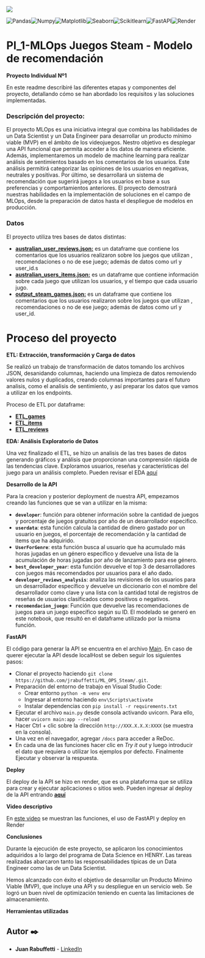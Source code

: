 ![](https://cdn.cloudflare.steamstatic.com/store/home/store_home_share.jpg)

![Pandas](https://img.shields.io/badge/-Pandas-333333?style=flat&logo=pandas)![Numpy](https://img.shields.io/badge/-Numpy-333333?style=flat&logo=numpy)![Matplotlib](https://img.shields.io/badge/-Matplotlib-333333?style=flat&logo=matplotlib)![Seaborn](https://img.shields.io/badge/-Seaborn-333333?style=flat&logo=seaborn)![Scikitlearn](https://img.shields.io/badge/-Scikitlearn-333333?style=flat&logo=scikitlearn)![FastAPI](https://img.shields.io/badge/-FastAPI-333333?style=flat&logo=fastapi)![Render](https://img.shields.io/badge/-Render-333333?style=flat&logo=render)
 # PI_1-MLOps Juegos Steam - Modelo de recomendación     
**Proyecto Individual Nº1**

En este readme describiré las diferentes etapas y componentes del proyecto, detallando cómo se han abordado los requisitos y las soluciones implementadas.

### Descripción del proyecto:
El proyecto MLOps es una iniciativa integral que combina las habilidades de un Data Scientist y un Data Engineer para desarrollar un producto mínimo viable (MVP) en el ámbito de los videojuegos. Nestro objetivo es desplegar una API funcional que permita acceder a los datos de manera eficiente. Además, implementaremos un modelo de machine learning para realizar análisis de sentimientos basado en los comentarios de los usuarios. Este análisis permitirá categorizar las opiniones de los usuarios en negativas, neutrales y positivas. Por último, se desarrollará un sistema de recomendación que sugerirá juegos a los usuarios en base a sus preferencias y comportamientos anteriores. El proyecto demostrará nuestras habilidades en la implementación de soluciones en el campo de MLOps, desde la preparación de datos hasta el despliegue de modelos en producción.

### Datos 
El proyecto utiliza tres bases de datos distintas:
* **[australian_user_reviews.json:](datasets/australian_user_reviews.rar)** es un dataframe que contiene los comentarios que los usuarios realizaron sobre los juegos que utilizan , recomendaciones o no de ese juego; además de datos como url y user_id.s 
* **[australian_users_items.json:](datasets/australian_users_items.rar)** es un dataframe que contiene información sobre cada juego que utilizan los usuarios, y el tiempo que cada usuario jugo.
* **[output_steam_games.json:](datasets/output_steam_games.rar)** es un dataframe que contiene los comentarios que los usuarios realizaron sobre los juegos que utilizan , recomendaciones o no de ese juego; además de datos como url y user_id.

# Proceso del proyecto
 **ETL: Extracción, transformación y Carga de datos**

Se realizó un trabajo de transformación de datos tomando los archivos JSON, desanidando columnas, haciendo una limpieza de datos removiendo valores nulos y duplicados, creando columnas importantes para el futuro analisis, como el analisis de sentimiento, y así preparar los datos que vamos a utilizar en los endpoints.

Proceso de ETL por dataframe:
* **[ETL_games](ETL_games.ipynb)**
* **[ETL_items](ETL_items.ipynb)**
* **[ETL_reviews](ETL_reviews.ipynb)**

**EDA: Análisis Exploratorio de Datos**

Una vez finalizado el ETL, se hizo un analisis de las tres bases de datos generando gráficos y análisis que proporcionan una comprensión rápida de las tendencias clave. Exploramos usuarios, reseñas y características del juego para un análisis completo. Pueden revisar el EDA [aquí](/EDA.ipynb)

**Desarrollo de la API**

Para la creacion y posterior deployment de nuestra API, empezamos creando las funciones que se van a utilizar en la misma:

* **`developer`**: función para obtener información sobre la cantidad de juegos y porcentaje de juegos gratuitos por año de un desarrollador especifico.
* **`userdata`**: esta función calcula la cantidad de dinero gastado por un usuario en juegos, el porcentaje de recomendación y la cantidad de items que ha adquirido.
* **`UserForGenre`**: esta función busca al usuario que ha acumulado más horas jugadas en un género específico y devuelve una lista de la acumulación de horas jugadas por año de lanzamiento para ese género.
* **`best_developer_year`**: esta función devuelve el top 3 de desarrolladores con juegos más recomendados por usuarios para el año dado.
* **`developer_reviews_analysis`**: analiza las revisiones de los usuarios para un desarrollador específico y devuelve un diccionario con el nombre del desarrollador como clave y una lista con la cantidad total de registros de reseñas de usuarios clasificados como positivos o negativos.
* **`recomendacion_juego`**: Función que devuelve las recomendaciones de juegos para un juego específico según su ID. El modelado se generó en este notebook, que resultó en el dataframe utilizado por la misma función.

**FastAPI**

El código para generar la API se encuentra en el archivo [Main](/main.py). En caso de querer ejecutar la API desde localHost se deben seguir los siguientes pasos:

- Clonar el proyecto haciendo `git clone https://github.com/jrabuffetti/ML_OPS_Steam/.git`.
- Preparación del entorno de trabajo en Visual Studio Code:
    * Crear entorno `python -m venv env`
    * Ingresar al entorno haciendo `env\Scripts\activate`
    * Instalar dependencias con `pip install -r requirements.txt`
- Ejecutar el archivo `main.py` desde consola activando uvicorn. Para ello, hacer `uvicorn main:app --reload`
- Hacer Ctrl + clic sobre la dirección `http://XXX.X.X.X:XXXX` (se muestra en la consola).
- Una vez en el navegador, agregar `/docs` para acceder a ReDoc.
- En cada una de las funciones hacer clic en *Try it out* y luego introducir el dato que requiera o utilizar los ejemplos por defecto. Finalmente Ejecutar y observar la respuesta.

**Deploy**

El deploy de la API se hizo en render, que es una plataforma que se utiliza para crear y ejecutar aplicaciones o sitios web.
Pueden ingresar al deploy de la API entrando **[aquí](https://pi-ml-0c6n.onrender.com/docs)**

**Video descriptivo**

En [este video](https://www.youtube.com/watch?v=MXpJKYfn17M) se muestran las funciones, el uso de FastAPI y deploy en Render

**Conclusiones**

Durante la ejecución de este proyecto, se aplicaron los conocimientos adquiridos a lo largo del programa de Data Science en HENRY. Las tareas realizadas abarcaron tanto las responsabilidades típicas de un Data Engineer como las de un Data Scientist.

Hemos alcanzado con éxito el objetivo de desarrollar un Producto Mínimo Viable (MVP), que incluye una API y su despliegue en un servicio web. Se logró un buen nivel de optimización teniendo en cuenta las limitaciones de almacenamiento.

**Herramientas utilizadas**

## Autor ✒️
* **Juan Rabuffetti**  - [LinkedIn](https://www.linkedin.com/in/juan-rabuffetti/)